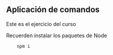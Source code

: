 ## Aplicación de comandos

Este es el ejercicio del curso

Recuerden instalar los paquetes de Node

```
    npm i
```